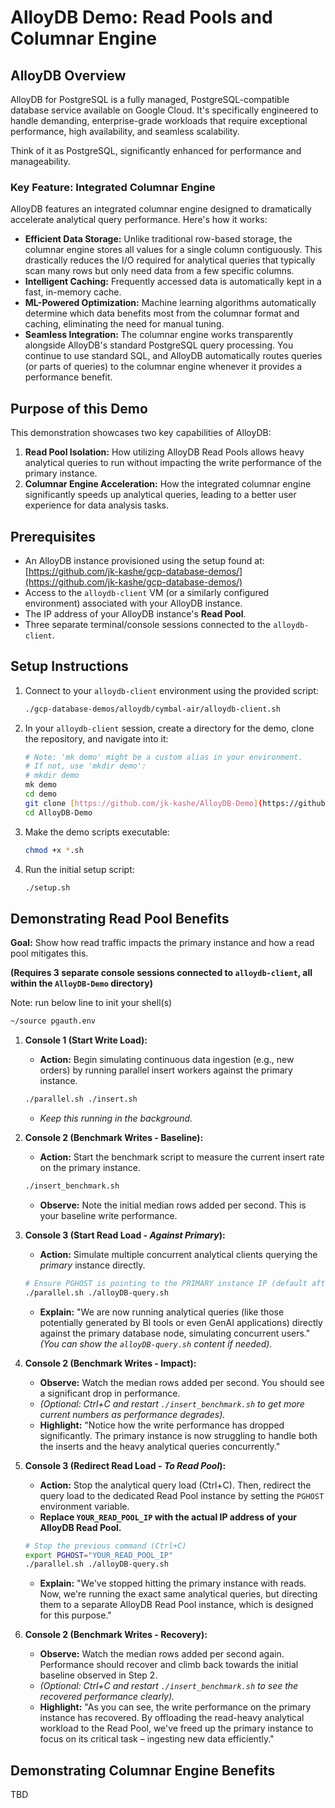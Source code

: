 # AlloyDB Demo: Read Pools and Columnar Engine

## AlloyDB Overview

AlloyDB for PostgreSQL is a fully managed, PostgreSQL-compatible database service available on Google Cloud. It's specifically engineered to handle demanding, enterprise-grade workloads that require exceptional performance, high availability, and seamless scalability.

Think of it as PostgreSQL, significantly enhanced for performance and manageability.

### Key Feature: Integrated Columnar Engine

AlloyDB features an integrated columnar engine designed to dramatically accelerate analytical query performance. Here's how it works:

* **Efficient Data Storage:** Unlike traditional row-based storage, the columnar engine stores all values for a single column contiguously. This drastically reduces the I/O required for analytical queries that typically scan many rows but only need data from a few specific columns.
* **Intelligent Caching:** Frequently accessed data is automatically kept in a fast, in-memory cache.
* **ML-Powered Optimization:** Machine learning algorithms automatically determine which data benefits most from the columnar format and caching, eliminating the need for manual tuning.
* **Seamless Integration:** The columnar engine works transparently alongside AlloyDB's standard PostgreSQL query processing. You continue to use standard SQL, and AlloyDB automatically routes queries (or parts of queries) to the columnar engine whenever it provides a performance benefit.

## Purpose of this Demo

This demonstration showcases two key capabilities of AlloyDB:

1.  **Read Pool Isolation:** How utilizing AlloyDB Read Pools allows heavy analytical queries to run without impacting the write performance of the primary instance.
2.  **Columnar Engine Acceleration:** How the integrated columnar engine significantly speeds up analytical queries, leading to a better user experience for data analysis tasks.

## Prerequisites

* An AlloyDB instance provisioned using the setup found at: [https://github.com/jk-kashe/gcp-database-demos/](https://github.com/jk-kashe/gcp-database-demos/)
* Access to the `alloydb-client` VM (or a similarly configured environment) associated with your AlloyDB instance.
* The IP address of your AlloyDB instance's **Read Pool**.
* Three separate terminal/console sessions connected to the `alloydb-client`.

## Setup Instructions

1.  Connect to your `alloydb-client` environment using the provided script:
    ```bash
    ./gcp-database-demos/alloydb/cymbal-air/alloydb-client.sh
    ```

2.  In your `alloydb-client` session, create a directory for the demo, clone the repository, and navigate into it:
    ```bash
    # Note: 'mk demo' might be a custom alias in your environment.
    # If not, use 'mkdir demo':
    # mkdir demo
    mk demo
    cd demo
    git clone [https://github.com/jk-kashe/AlloyDB-Demo](https://github.com/jk-kashe/AlloyDB-Demo)
    cd AlloyDB-Demo
    ```

3.  Make the demo scripts executable:
    ```bash
    chmod +x *.sh
    ```

4.  Run the initial setup script:
    ```bash
    ./setup.sh
    ```

## Demonstrating Read Pool Benefits

**Goal:** Show how read traffic impacts the primary instance and how a read pool mitigates this.

**(Requires 3 separate console sessions connected to `alloydb-client`, all within the `AlloyDB-Demo` directory)**

Note: run below line to init your shell(s)

```bash
~/source pgauth.env
```

1.  **Console 1 (Start Write Load):**
    * **Action:** Begin simulating continuous data ingestion (e.g., new orders) by running parallel insert workers against the primary instance.
    ```bash
    ./parallel.sh ./insert.sh
    ```
    * *Keep this running in the background.*

2.  **Console 2 (Benchmark Writes - Baseline):**
    * **Action:** Start the benchmark script to measure the current insert rate on the primary instance.
    ```bash
    ./insert_benchmark.sh
    ```
    * **Observe:** Note the initial median rows added per second. This is your baseline write performance.

3.  **Console 3 (Start Read Load - *Against Primary*):**
    * **Action:** Simulate multiple concurrent analytical clients querying the *primary* instance directly.
    ```bash
    # Ensure PGHOST is pointing to the PRIMARY instance IP (default after setup)
    ./parallel.sh ./alloyDB-query.sh
    ```
    * **Explain:** "We are now running analytical queries (like those potentially generated by BI tools or even GenAI applications) directly against the primary database node, simulating concurrent users." *(You can show the `alloyDB-query.sh` content if needed).*

4.  **Console 2 (Benchmark Writes - Impact):**
    * **Observe:** Watch the median rows added per second. You should see a significant drop in performance.
    * *(Optional: Ctrl+C and restart `./insert_benchmark.sh` to get more current numbers as performance degrades).*
    * **Highlight:** "Notice how the write performance has dropped significantly. The primary instance is now struggling to handle both the inserts and the heavy analytical queries concurrently."

5.  **Console 3 (Redirect Read Load - *To Read Pool*):**
    * **Action:** Stop the analytical query load (Ctrl+C). Then, redirect the query load to the dedicated Read Pool instance by setting the `PGHOST` environment variable.
    * **Replace `YOUR_READ_POOL_IP` with the actual IP address of your AlloyDB Read Pool.**
    ```bash
    # Stop the previous command (Ctrl+C)
    export PGHOST="YOUR_READ_POOL_IP"
    ./parallel.sh ./alloyDB-query.sh
    ```
    * **Explain:** "We've stopped hitting the primary instance with reads. Now, we're running the exact same analytical queries, but directing them to a separate AlloyDB Read Pool instance, which is designed for this purpose."

6.  **Console 2 (Benchmark Writes - Recovery):**
    * **Observe:** Watch the median rows added per second again. Performance should recover and climb back towards the initial baseline observed in Step 2.
    * *(Optional: Ctrl+C and restart `./insert_benchmark.sh` to see the recovered performance clearly).*
    * **Highlight:** "As you can see, the write performance on the primary instance has recovered. By offloading the read-heavy analytical workload to the Read Pool, we've freed up the primary instance to focus on its critical task – ingesting new data efficiently."

## Demonstrating Columnar Engine Benefits

TBD
